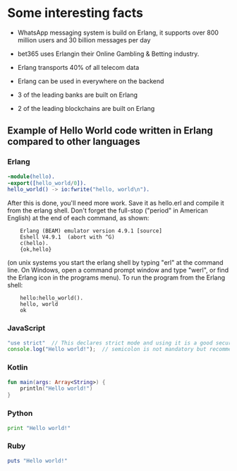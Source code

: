 # Some interesting facts

* WhatsApp messaging system is build on Erlang, it supports over 800 million users and 30 billion messages per day

* bet365 uses Erlangin their Online Gambling & Betting industry.

* Erlang transports 40% of all telecom data

* Erlang can be used in everywhere on the backend

* 3 of the leading banks are built on Erlang

* 2 of the leading blockchains are built on Erlang

## Example of **Hello World** code written in Erlang compared to other languages

### **Erlang**

```Erlang
-module(hello).
-export([hello_world/0]).
hello_world() -> io:fwrite("hello, world\n").
```

After this is done, you'll need more work.
Save it as hello.erl and compile it from the erlang shell.
Don't forget the full-stop ("period" in American English) at the end of each command, as shown:

        Erlang (BEAM) emulator version 4.9.1 [source]
        Eshell V4.9.1  (abort with ^G)
        c(hello).
        {ok,hello}

(on unix systems you start the erlang shell by typing "erl" at the command line.
On Windows, open a command prompt window and type "werl", or find the Erlang icon in the programs menu).
To run the program from the Erlang shell:

        hello:hello_world().
        hello, world
        ok

### **JavaScript**

```JavaScript
"use strict"  // This declares strict mode and using it is a good security practice.
console.log("Hello world!");  // semicolon is not mandatory but recommended
```

### **Kotlin**

```Kotlin
fun main(args: Array<String>) {
    println("Hello world!")
}
```

### **Python**

```Python
print "Hello world!"
```

### **Ruby**

```Ruby
puts "Hello world!"
```
